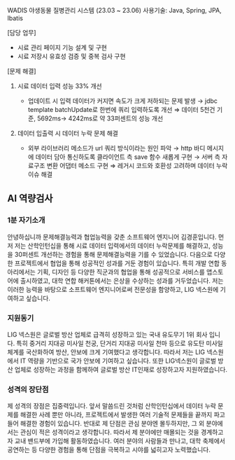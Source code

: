 WADIS 야생동물 질병관리 시스템 (23.03 ~ 23.06)
사용기술: Java, Spring, JPA, Ibatis

[담당 업무]
- 시료 관리 페이지 기능 설계 및 구현
- 시료 저장시 유효성 검증 및 중복 검사 구현

[문제 해결]
1. 시료 데이터 입력 성능 33% 개선
   - 업데이트 시 입력 데이터가 커지면 속도가 크게 저하되는 문제 발생
   → jdbc template batchUpdate로 한번에 쿼리 입력하도록 개선
   ⇒ 데이터 5천건 기준, 5692ms→ 4242ms로 약 33퍼센트의 성능 개선

2. 데이터 입출력 시 데이터 누락 문제 해결
   - 외부 라이브러리 메소드가 url 쿼리 방식이라는 원인 파악
   → http 바디 메시지에 데이터 담아 통신하도록 클라이언트 측 save 함수 새롭게 구현
   → 서버 측 자료구조 변환 어댑터 메소드 구현
   ⇒ 레거시 코드와 호환성 고려하며 데이터 누락 이슈 해결

## AI 역량검사
### 1분 자기소개
안녕하십니까 문제해결능력과 협업능력을 갖춘 소프트웨어 엔지니어 김경훈입니다.
먼저 저는 산학인턴십을 통해 시료 데이터 입력에서의 데이터 누락문제를 해결하고, 성능을 30퍼센트 개선하는 경험을 통해 문제해결능력을 기를 수 있었습니다.
다음으로 다양한 프로젝트에서 협업을 통해 성공적인 성과를 거둔 경험이 있습니다. 특히 개발 연합 동아리에서는 기획, 디자인 등 다양한 직군과의 협업을 통해 성공적으로 서비스를 앱스토어에 출시하였고, 대학 연합 해커톤에서는 은상을 수상하는 성과를 거두었습니다.
저는 이러한 능력을 바탕으로 소프트웨어 엔지니어로써 전문성을 함양하고, LIG 넥스원에 기여하고 싶습니다.
### 지원동기
LIG 넥스원은 글로벌 방산 업체로 급격히 성장하고 있는 국내 유도무기 1위 회사 입니다.
특히 중거리 지대공 미사일 천궁, 단거리 지대공 미사일 천마 등으로 유도탄 미사일 체계를 국산화하여 방산, 안보에 크게 기여했다고 생각합니다.
따라서 저는 LIG 넥스원에서 IT 역량을 기반으로 국가 안보에 기여하고 싶습니다. 또한 LIG넥스원이 글로벌 방산 업체로 성장하는 과정을 함께하여 글로벌 방산 IT인재로 성장하고자 지원하였습니다.
### 성격의 장단점
제 성격의 장점은 집중력입니다.
앞서 말씀드린 것처럼 산학인턴십에서 데이터 누락 문제를 해결한 사례 뿐만 아니라, 프로젝트에서 발생한 여러 기술적 문제들을 끝까지 파고들어 해결한 경험이 있습니다.
반대로 제 단점은 관심 분야엔 몰두하지만, 그 외 분야에서는 관심이 적은 성격이라고 생각합니다. 따라서 제 분야에만 매몰되는 것을 경계하고자 교내 밴드부에 가입해 활동하였습니다. 
여러 분야의 사람들과 만나고, 대학 축제에서 공연하는 등 다양한 경험을 통해 단점을 극복하고 시야를 넓히고자 노력했습니다.